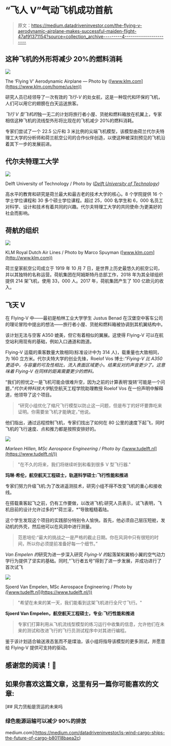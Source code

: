 # “飞人 V”气动飞机成功首航

> 原文：<https://medium.datadriveninvestor.com/the-flying-v-aerodynamic-airplane-makes-successful-maiden-flight-47af91371154?source=collection_archive---------4----------------------->

## **这种飞机的外形将减少 20%的燃料消耗**

![](img/9fe823ca3a527475e97a4efde7b56bf6.png)

The ‘Flying V’ Aerodynamic Airplane — Photo by ([www.klm.com](https://www.klm.com/home/us/en))

研究人员已经领导了一次有效的*飞行-V* 的处女航，这是一种现代和环保的飞机，人们可以用它的翅膀在白天运送旅客。

*飞行 V 型飞机的*独一无二的计划将旅行者小屋、货舱和燃料箱放在机翼上，专家相信这种飞机的流线型外形将比现在的飞机减少 20%的燃料消耗。

专家们尝试了一个 22.5 公斤和 3 米比例的尖端飞机模型，该模型由荷兰代尔夫特理工大学的分析师和荷兰航空公司的合作伙伴创造，以使这种被深刻预见的飞机沿着其下一步的发展前进。

## 代尔夫特理工大学

![](img/3bcb3fd5745340fe92b89458fe6cbd7c.png)

Delft University of Technology / Photo by ([*Delft University of Technology*](https://www.tudelft.nl/en/ae/flying-v/)*)*

高水平的教育和研究是荷兰最大和最古老的技术大学的核心。8 个学院提供 16 个学士学位课程和 30 多个硕士学位课程。超过 25，000 名学生和 6，000 名员工对科学、设计和技术有着共同的兴趣。代尔夫特理工大学的共同使命:为更美好的社会而影响。

## 荷航的组织

![](img/bc1d5f3ee0cc9a3069387ca348c1ed64.png)

KLM Royal Dutch Air Lines / Photo by Marco Spuyman ([www.klm.com](http://www.klm.com))

荷兰皇家航空公司成立于 1919 年 10 月 7 日，是世界上历史最悠久的航空公司，并以其独特的名称运营。荷航集团在阿姆斯特丹总部工作，2018 年为其全球组织提供 214 架飞机，使用 33，000 人。2017 年，荷航集团产生了 100 亿欧元的收入。

## 飞天 V

在 Flying-V 中——最初是柏林工业大学学生 Justus Benad 在汉堡空中客车公司的理论冒险中提出的想法——旅行者小屋、货舱和燃料箱被协调到其机翼结构中。

该计划无法与空客 A350 媲美，但它有着相似的翼展。这使得 Flying-V 可以在航空站利用现有的基础，例如入口通道和跑道。

Flying-V 运载的乘客数量大致相同(标准设计中为 314 人)，载重量也大致相同，为 160 立方米。代尔夫特大学的创业先锋，Roelof Vos 博士:*“Flying-V 比 A350 更适中，与容量的可及性相比，流入表面区域更小。结果反对的声音更少了。这意味着 Flying-V 在同样的距离需要更少的燃料。*

“我们的担忧之一是飞机可能会很难升空，因为之前的计算表明‘旋转’可能是一个问题，”*代尔夫特科技大学*航空航天工程学院助理教授 Roelof Vos 在一份声明中解释道，他领导了这个项目。

> “研究小组优化了缩尺飞行模型以防止这一问题，但是布丁的好坏要靠吃来证明。你需要坐飞机才能确定，”他说。

他们指出，通过远程控制飞机，专家们找出了如何在 80 公里的速度下起飞，同时飞机的飞行速度、点和推力都是按照安排好的。

![](img/5602f79e7f6f7f0c0bdd9a27961fad41.png)

*Marleen Hillen, MSc Aerospace Engineering / Photo by (*[www.tudelft.nl](https://www.tudelft.nl/))

> "在不久的将来，我们将继续听到和看到很多 V 型飞行器."

**玛琳·希伦，航空航天工程硕士，轨道科学硕士:飞行性能和推进**

专家们努力升级飞机:为了改进遥测技术，研究小组不得不改变飞机的重心和接收线。

在搭载乘客起飞之前，仍有工作要做，以改进飞机:研究人员表示，试飞表明，飞机目前的设计允许过多的*“荷兰滚，*”导致粗糙着陆。

这个学生发现这个项目的实践部分特别令人愉快。首先，他必须自己层压短舱，发动机的外壳，然后他可以在风洞中进行测量。

> 范恩培伦:“最大的挑战之一是严格的截止日期。你在风洞中只有很短的时间，所以你必须提前准备好每一个细节。”

*Van Empelen 的*研究为进一步深入研究 *Flying-V 的*起落架和翼梢小翼的空气动力学行为提供了坚实的基础。同时,“飞行者五号”得到了进一步发展，并成功进行了首次试飞

![](img/e4204c12b6a1bfbb40e3884f384afd8e.png)

Sjoerd Van Empelen, MSc Aerospace Engineering / Photo by *(*[www.tudelft.nl](https://www.tudelft.nl/))

> "希望在未来的某一天，我们能看到这架飞机进行全尺寸飞行。"

**Sjoerd Van Empelen，航空航天工程硕士，专业:飞行性能和推进**

> 专家们打算利用从飞机流线型模型的练习运行中收集的信息，允许他们在未来的测试和改进飞行的飞行员测试程序中对其进行编程。

鉴于该计划适合输送液态氢而不是煤油，该小组将指导该模型的更多测试，并愿意给 Flying-V 提供可支持的驱动。

## 感谢您的阅读！📖

## 如果你喜欢这篇文章，这里有另一篇你可能喜欢的文章:

[](https://medium.com/datadriveninvestor/is-wind-cargo-ships-the-future-of-cargo-b80118baea2c) [## 风力货船是货运的未来吗

### 绿色能源运输可以减少 90%的排放

medium.com](https://medium.com/datadriveninvestor/is-wind-cargo-ships-the-future-of-cargo-b80118baea2c)